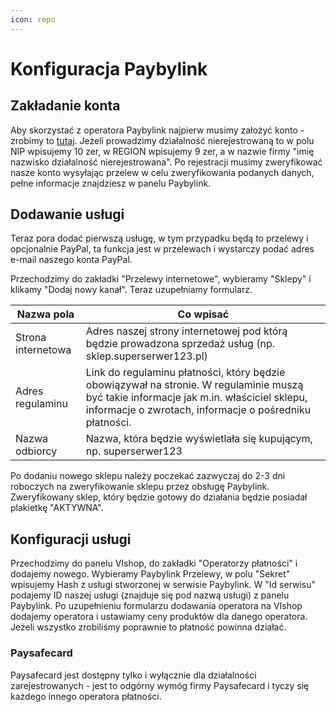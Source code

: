 ```yaml
---
icon: repo
---
```

# Konfiguracja Paybylink
## Zakładanie konta
Aby skorzystać z operatora Paybylink najpierw musimy założyć konto - zrobimy to <a href="https://paybylink.pl/user/access/invite/11104527e581a6cfe16d5e7826d83dc3/" target="_blank" rel="nofollow noopener">tutaj</a>.
Jeżeli prowadzimy działalność nierejestrowaną to w polu NIP wpisujemy 10 zer, w REGION wpisujemy 9 zer, a w nazwie firmy
"imię nazwisko działalność nierejestrowana". Po rejestracji musimy zweryfikować nasze konto wysyłając przelew w celu zweryfikowania
podanych danych, pełne informacje znajdziesz w panelu Paybylink.
## Dodawanie usługi
Teraz pora dodać pierwszą usługę, w tym przypadku będą to przelewy i opcjonalnie PayPal, ta funkcja jest w przelewach i wystarczy
podać adres e-mail naszego konta PayPal.

Przechodzimy do zakładki "Przelewy internetowe", wybieramy "Sklepy" i klikamy "Dodaj nowy kanał". Teraz uzupełniamy formularz.


Nazwa pola   | Co wpisać
---    | ---
Strona internetowa | Adres naszej strony internetowej pod którą będzie prowadzona sprzedaż usług (np. sklep.superserwer123.pl)
Adres regulaminu | Link do regulaminu płatności, który będzie obowiązywał na stronie. W regulaminie muszą być takie informacje jak m.in. właściciel sklepu, informacje o zwrotach, informacje o pośredniku płatności.
Nazwa odbiorcy | Nazwa, która będzie wyświetlała się kupującym, np. superserwer123

Po dodaniu nowego sklepu należy poczekać zazwyczaj do 2-3 dni roboczych na zweryfikowanie sklepu przez obsługę Paybylink.
Zweryfikowany sklep, który będzie gotowy do działania będzie posiadał plakietkę "AKTYWNA".
## Konfiguracji usługi
Przechodzimy do panelu VIshop, do zakładki "Operatorzy płatności" i dodajemy nowego. Wybieramy Paybylink Przelewy, w polu "Sekret"
wpisujemy Hash z usługi stworzonej w serwisie Paybylink. W "Id serwisu" podajemy ID naszej usługi (znajduje się pod nazwą usługi) z panelu Paybylink.
Po uzupełnieniu formularzu dodawania operatora na VIshop dodajemy operatora i ustawiamy ceny produktów dla danego operatora.
Jeżeli wszystko zrobiliśmy poprawnie to płatność powinna działać.

### Paysafecard
Paysafecard jest dostępny tylko i wyłącznie dla działalności zarejestrowanych - jest to odgórny wymóg firmy Paysafecard i tyczy się
każdego innego operatora płatności.